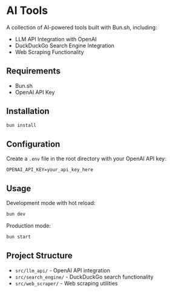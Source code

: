 # AI Tools

A collection of AI-powered tools built with Bun.sh, including:

- LLM API Integration with OpenAI
- DuckDuckGo Search Engine Integration
- Web Scraping Functionality

## Requirements

- Bun.sh
- OpenAI API Key

## Installation

```bash
bun install
```

## Configuration

Create a `.env` file in the root directory with your OpenAI API key:

```env
OPENAI_API_KEY=your_api_key_here
```

## Usage

Development mode with hot reload:
```bash
bun dev
```

Production mode:
```bash
bun start
```

## Project Structure

- `src/llm_api/` - OpenAI API integration
- `src/search_engine/` - DuckDuckGo search functionality
- `src/web_scraper/` - Web scraping utilities

